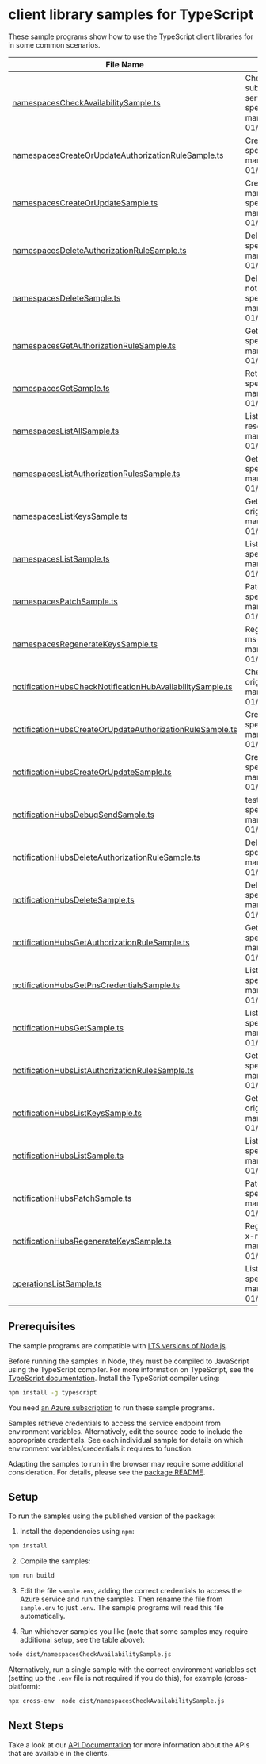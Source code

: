 # client library samples for TypeScript

These sample programs show how to use the TypeScript client libraries for in some common scenarios.

| **File Name**                                                                                                       | **Description**                                                                                                                                                                                                                                                                                                                                          |
| ------------------------------------------------------------------------------------------------------------------- | -------------------------------------------------------------------------------------------------------------------------------------------------------------------------------------------------------------------------------------------------------------------------------------------------------------------------------------------------------- |
| [namespacesCheckAvailabilitySample.ts][namespacescheckavailabilitysample]                                           | Checks the availability of the given service namespace across all Azure subscriptions. This is useful because the domain name is created based on the service namespace name. x-ms-original-file: specification/notificationhubs/resource-manager/Microsoft.NotificationHubs/stable/2017-04-01/examples/Namespaces/NHNameSpaceCheckNameAvailability.json |
| [namespacesCreateOrUpdateAuthorizationRuleSample.ts][namespacescreateorupdateauthorizationrulesample]               | Creates an authorization rule for a namespace x-ms-original-file: specification/notificationhubs/resource-manager/Microsoft.NotificationHubs/stable/2017-04-01/examples/Namespaces/NHNameSpaceAuthorizationRuleCreate.json                                                                                                                               |
| [namespacesCreateOrUpdateSample.ts][namespacescreateorupdatesample]                                                 | Creates/Updates a service namespace. Once created, this namespace's resource manifest is immutable. This operation is idempotent. x-ms-original-file: specification/notificationhubs/resource-manager/Microsoft.NotificationHubs/stable/2017-04-01/examples/Namespaces/NHNameSpaceCreate.json                                                            |
| [namespacesDeleteAuthorizationRuleSample.ts][namespacesdeleteauthorizationrulesample]                               | Deletes a namespace authorization rule x-ms-original-file: specification/notificationhubs/resource-manager/Microsoft.NotificationHubs/stable/2017-04-01/examples/Namespaces/NHNameSpaceAuthorizationRuleDelete.json                                                                                                                                      |
| [namespacesDeleteSample.ts][namespacesdeletesample]                                                                 | Deletes an existing namespace. This operation also removes all associated notificationHubs under the namespace. x-ms-original-file: specification/notificationhubs/resource-manager/Microsoft.NotificationHubs/stable/2017-04-01/examples/Namespaces/NHNameSpaceDelete.json                                                                              |
| [namespacesGetAuthorizationRuleSample.ts][namespacesgetauthorizationrulesample]                                     | Gets an authorization rule for a namespace by name. x-ms-original-file: specification/notificationhubs/resource-manager/Microsoft.NotificationHubs/stable/2017-04-01/examples/Namespaces/NHNameSpaceAuthorizationRuleGet.json                                                                                                                            |
| [namespacesGetSample.ts][namespacesgetsample]                                                                       | Returns the description for the specified namespace. x-ms-original-file: specification/notificationhubs/resource-manager/Microsoft.NotificationHubs/stable/2017-04-01/examples/Namespaces/NHNameSpaceGet.json                                                                                                                                            |
| [namespacesListAllSample.ts][namespaceslistallsample]                                                               | Lists all the available namespaces within the subscription irrespective of the resourceGroups. x-ms-original-file: specification/notificationhubs/resource-manager/Microsoft.NotificationHubs/stable/2017-04-01/examples/Namespaces/NHNameSpaceList.json                                                                                                 |
| [namespacesListAuthorizationRulesSample.ts][namespaceslistauthorizationrulessample]                                 | Gets the authorization rules for a namespace. x-ms-original-file: specification/notificationhubs/resource-manager/Microsoft.NotificationHubs/stable/2017-04-01/examples/Namespaces/NHNameSpaceAuthorizationRuleListAll.json                                                                                                                              |
| [namespacesListKeysSample.ts][namespaceslistkeyssample]                                                             | Gets the Primary and Secondary ConnectionStrings to the namespace x-ms-original-file: specification/notificationhubs/resource-manager/Microsoft.NotificationHubs/stable/2017-04-01/examples/Namespaces/NHNameSpaceAuthorizationRuleListKey.json                                                                                                          |
| [namespacesListSample.ts][namespaceslistsample]                                                                     | Lists the available namespaces within a resourceGroup. x-ms-original-file: specification/notificationhubs/resource-manager/Microsoft.NotificationHubs/stable/2017-04-01/examples/Namespaces/NHNameSpaceListByResourceGroup.json                                                                                                                          |
| [namespacesPatchSample.ts][namespacespatchsample]                                                                   | Patches the existing namespace x-ms-original-file: specification/notificationhubs/resource-manager/Microsoft.NotificationHubs/stable/2017-04-01/examples/Namespaces/NHNameSpaceUpdate.json                                                                                                                                                               |
| [namespacesRegenerateKeysSample.ts][namespacesregeneratekeyssample]                                                 | Regenerates the Primary/Secondary Keys to the Namespace Authorization Rule x-ms-original-file: specification/notificationhubs/resource-manager/Microsoft.NotificationHubs/stable/2017-04-01/examples/Namespaces/NHNameSpaceAuthorizationRuleRegenrateKey.json                                                                                            |
| [notificationHubsCheckNotificationHubAvailabilitySample.ts][notificationhubschecknotificationhubavailabilitysample] | Checks the availability of the given notificationHub in a namespace. x-ms-original-file: specification/notificationhubs/resource-manager/Microsoft.NotificationHubs/stable/2017-04-01/examples/NotificationHubs/NotificationHubCheckNameAvailability.json                                                                                                |
| [notificationHubsCreateOrUpdateAuthorizationRuleSample.ts][notificationhubscreateorupdateauthorizationrulesample]   | Creates/Updates an authorization rule for a NotificationHub x-ms-original-file: specification/notificationhubs/resource-manager/Microsoft.NotificationHubs/stable/2017-04-01/examples/NotificationHubs/NotificationHubAuthorizationRuleCreate.json                                                                                                       |
| [notificationHubsCreateOrUpdateSample.ts][notificationhubscreateorupdatesample]                                     | Creates/Update a NotificationHub in a namespace. x-ms-original-file: specification/notificationhubs/resource-manager/Microsoft.NotificationHubs/stable/2017-04-01/examples/NotificationHubs/NotificationHubCreate.json                                                                                                                                   |
| [notificationHubsDebugSendSample.ts][notificationhubsdebugsendsample]                                               | test send a push notification x-ms-original-file: specification/notificationhubs/resource-manager/Microsoft.NotificationHubs/stable/2017-04-01/examples/NotificationHubs/NotificationHubDebugSend.json                                                                                                                                                   |
| [notificationHubsDeleteAuthorizationRuleSample.ts][notificationhubsdeleteauthorizationrulesample]                   | Deletes a notificationHub authorization rule x-ms-original-file: specification/notificationhubs/resource-manager/Microsoft.NotificationHubs/stable/2017-04-01/examples/NotificationHubs/NotificationHubAuthorizationRuleDelete.json                                                                                                                      |
| [notificationHubsDeleteSample.ts][notificationhubsdeletesample]                                                     | Deletes a notification hub associated with a namespace. x-ms-original-file: specification/notificationhubs/resource-manager/Microsoft.NotificationHubs/stable/2017-04-01/examples/NotificationHubs/NotificationHubDelete.json                                                                                                                            |
| [notificationHubsGetAuthorizationRuleSample.ts][notificationhubsgetauthorizationrulesample]                         | Gets an authorization rule for a NotificationHub by name. x-ms-original-file: specification/notificationhubs/resource-manager/Microsoft.NotificationHubs/stable/2017-04-01/examples/NotificationHubs/NotificationHubAuthorizationRuleGet.json                                                                                                            |
| [notificationHubsGetPnsCredentialsSample.ts][notificationhubsgetpnscredentialssample]                               | Lists the PNS Credentials associated with a notification hub . x-ms-original-file: specification/notificationhubs/resource-manager/Microsoft.NotificationHubs/stable/2017-04-01/examples/NotificationHubs/NotificationHubPnsCredentials.json                                                                                                             |
| [notificationHubsGetSample.ts][notificationhubsgetsample]                                                           | Lists the notification hubs associated with a namespace. x-ms-original-file: specification/notificationhubs/resource-manager/Microsoft.NotificationHubs/stable/2017-04-01/examples/NotificationHubs/NotificationHubGet.json                                                                                                                              |
| [notificationHubsListAuthorizationRulesSample.ts][notificationhubslistauthorizationrulessample]                     | Gets the authorization rules for a NotificationHub. x-ms-original-file: specification/notificationhubs/resource-manager/Microsoft.NotificationHubs/stable/2017-04-01/examples/NotificationHubs/NotificationHubAuthorizationRuleListAll.json                                                                                                              |
| [notificationHubsListKeysSample.ts][notificationhubslistkeyssample]                                                 | Gets the Primary and Secondary ConnectionStrings to the NotificationHub x-ms-original-file: specification/notificationhubs/resource-manager/Microsoft.NotificationHubs/stable/2017-04-01/examples/NotificationHubs/NotificationHubAuthorizationRuleListKey.json                                                                                          |
| [notificationHubsListSample.ts][notificationhubslistsample]                                                         | Lists the notification hubs associated with a namespace. x-ms-original-file: specification/notificationhubs/resource-manager/Microsoft.NotificationHubs/stable/2017-04-01/examples/NotificationHubs/NotificationHubListByNameSpace.json                                                                                                                  |
| [notificationHubsPatchSample.ts][notificationhubspatchsample]                                                       | Patch a NotificationHub in a namespace. x-ms-original-file: specification/notificationhubs/resource-manager/Microsoft.NotificationHubs/stable/2017-04-01/examples/NotificationHubs/NotificationHubPatch.json                                                                                                                                             |
| [notificationHubsRegenerateKeysSample.ts][notificationhubsregeneratekeyssample]                                     | Regenerates the Primary/Secondary Keys to the NotificationHub Authorization Rule x-ms-original-file: specification/notificationhubs/resource-manager/Microsoft.NotificationHubs/stable/2017-04-01/examples/NotificationHubs/NotificationHubAuthorizationRuleRegenrateKey.json                                                                            |
| [operationsListSample.ts][operationslistsample]                                                                     | Lists all of the available NotificationHubs REST API operations. x-ms-original-file: specification/notificationhubs/resource-manager/Microsoft.NotificationHubs/stable/2017-04-01/examples/NHOperationsList.json                                                                                                                                         |

## Prerequisites

The sample programs are compatible with [LTS versions of Node.js](https://github.com/nodejs/release#release-schedule).

Before running the samples in Node, they must be compiled to JavaScript using the TypeScript compiler. For more information on TypeScript, see the [TypeScript documentation][typescript]. Install the TypeScript compiler using:

```bash
npm install -g typescript
```

You need [an Azure subscription][freesub] to run these sample programs.

Samples retrieve credentials to access the service endpoint from environment variables. Alternatively, edit the source code to include the appropriate credentials. See each individual sample for details on which environment variables/credentials it requires to function.

Adapting the samples to run in the browser may require some additional consideration. For details, please see the [package README][package].

## Setup

To run the samples using the published version of the package:

1. Install the dependencies using `npm`:

```bash
npm install
```

2. Compile the samples:

```bash
npm run build
```

3. Edit the file `sample.env`, adding the correct credentials to access the Azure service and run the samples. Then rename the file from `sample.env` to just `.env`. The sample programs will read this file automatically.

4. Run whichever samples you like (note that some samples may require additional setup, see the table above):

```bash
node dist/namespacesCheckAvailabilitySample.js
```

Alternatively, run a single sample with the correct environment variables set (setting up the `.env` file is not required if you do this), for example (cross-platform):

```bash
npx cross-env  node dist/namespacesCheckAvailabilitySample.js
```

## Next Steps

Take a look at our [API Documentation][apiref] for more information about the APIs that are available in the clients.

[namespacescheckavailabilitysample]: https://github.com/Azure/azure-sdk-for-js/blob/main/sdk/notificationhubs/arm-notificationhubs/samples/v2/typescript/src/namespacesCheckAvailabilitySample.ts
[namespacescreateorupdateauthorizationrulesample]: https://github.com/Azure/azure-sdk-for-js/blob/main/sdk/notificationhubs/arm-notificationhubs/samples/v2/typescript/src/namespacesCreateOrUpdateAuthorizationRuleSample.ts
[namespacescreateorupdatesample]: https://github.com/Azure/azure-sdk-for-js/blob/main/sdk/notificationhubs/arm-notificationhubs/samples/v2/typescript/src/namespacesCreateOrUpdateSample.ts
[namespacesdeleteauthorizationrulesample]: https://github.com/Azure/azure-sdk-for-js/blob/main/sdk/notificationhubs/arm-notificationhubs/samples/v2/typescript/src/namespacesDeleteAuthorizationRuleSample.ts
[namespacesdeletesample]: https://github.com/Azure/azure-sdk-for-js/blob/main/sdk/notificationhubs/arm-notificationhubs/samples/v2/typescript/src/namespacesDeleteSample.ts
[namespacesgetauthorizationrulesample]: https://github.com/Azure/azure-sdk-for-js/blob/main/sdk/notificationhubs/arm-notificationhubs/samples/v2/typescript/src/namespacesGetAuthorizationRuleSample.ts
[namespacesgetsample]: https://github.com/Azure/azure-sdk-for-js/blob/main/sdk/notificationhubs/arm-notificationhubs/samples/v2/typescript/src/namespacesGetSample.ts
[namespaceslistallsample]: https://github.com/Azure/azure-sdk-for-js/blob/main/sdk/notificationhubs/arm-notificationhubs/samples/v2/typescript/src/namespacesListAllSample.ts
[namespaceslistauthorizationrulessample]: https://github.com/Azure/azure-sdk-for-js/blob/main/sdk/notificationhubs/arm-notificationhubs/samples/v2/typescript/src/namespacesListAuthorizationRulesSample.ts
[namespaceslistkeyssample]: https://github.com/Azure/azure-sdk-for-js/blob/main/sdk/notificationhubs/arm-notificationhubs/samples/v2/typescript/src/namespacesListKeysSample.ts
[namespaceslistsample]: https://github.com/Azure/azure-sdk-for-js/blob/main/sdk/notificationhubs/arm-notificationhubs/samples/v2/typescript/src/namespacesListSample.ts
[namespacespatchsample]: https://github.com/Azure/azure-sdk-for-js/blob/main/sdk/notificationhubs/arm-notificationhubs/samples/v2/typescript/src/namespacesPatchSample.ts
[namespacesregeneratekeyssample]: https://github.com/Azure/azure-sdk-for-js/blob/main/sdk/notificationhubs/arm-notificationhubs/samples/v2/typescript/src/namespacesRegenerateKeysSample.ts
[notificationhubschecknotificationhubavailabilitysample]: https://github.com/Azure/azure-sdk-for-js/blob/main/sdk/notificationhubs/arm-notificationhubs/samples/v2/typescript/src/notificationHubsCheckNotificationHubAvailabilitySample.ts
[notificationhubscreateorupdateauthorizationrulesample]: https://github.com/Azure/azure-sdk-for-js/blob/main/sdk/notificationhubs/arm-notificationhubs/samples/v2/typescript/src/notificationHubsCreateOrUpdateAuthorizationRuleSample.ts
[notificationhubscreateorupdatesample]: https://github.com/Azure/azure-sdk-for-js/blob/main/sdk/notificationhubs/arm-notificationhubs/samples/v2/typescript/src/notificationHubsCreateOrUpdateSample.ts
[notificationhubsdebugsendsample]: https://github.com/Azure/azure-sdk-for-js/blob/main/sdk/notificationhubs/arm-notificationhubs/samples/v2/typescript/src/notificationHubsDebugSendSample.ts
[notificationhubsdeleteauthorizationrulesample]: https://github.com/Azure/azure-sdk-for-js/blob/main/sdk/notificationhubs/arm-notificationhubs/samples/v2/typescript/src/notificationHubsDeleteAuthorizationRuleSample.ts
[notificationhubsdeletesample]: https://github.com/Azure/azure-sdk-for-js/blob/main/sdk/notificationhubs/arm-notificationhubs/samples/v2/typescript/src/notificationHubsDeleteSample.ts
[notificationhubsgetauthorizationrulesample]: https://github.com/Azure/azure-sdk-for-js/blob/main/sdk/notificationhubs/arm-notificationhubs/samples/v2/typescript/src/notificationHubsGetAuthorizationRuleSample.ts
[notificationhubsgetpnscredentialssample]: https://github.com/Azure/azure-sdk-for-js/blob/main/sdk/notificationhubs/arm-notificationhubs/samples/v2/typescript/src/notificationHubsGetPnsCredentialsSample.ts
[notificationhubsgetsample]: https://github.com/Azure/azure-sdk-for-js/blob/main/sdk/notificationhubs/arm-notificationhubs/samples/v2/typescript/src/notificationHubsGetSample.ts
[notificationhubslistauthorizationrulessample]: https://github.com/Azure/azure-sdk-for-js/blob/main/sdk/notificationhubs/arm-notificationhubs/samples/v2/typescript/src/notificationHubsListAuthorizationRulesSample.ts
[notificationhubslistkeyssample]: https://github.com/Azure/azure-sdk-for-js/blob/main/sdk/notificationhubs/arm-notificationhubs/samples/v2/typescript/src/notificationHubsListKeysSample.ts
[notificationhubslistsample]: https://github.com/Azure/azure-sdk-for-js/blob/main/sdk/notificationhubs/arm-notificationhubs/samples/v2/typescript/src/notificationHubsListSample.ts
[notificationhubspatchsample]: https://github.com/Azure/azure-sdk-for-js/blob/main/sdk/notificationhubs/arm-notificationhubs/samples/v2/typescript/src/notificationHubsPatchSample.ts
[notificationhubsregeneratekeyssample]: https://github.com/Azure/azure-sdk-for-js/blob/main/sdk/notificationhubs/arm-notificationhubs/samples/v2/typescript/src/notificationHubsRegenerateKeysSample.ts
[operationslistsample]: https://github.com/Azure/azure-sdk-for-js/blob/main/sdk/notificationhubs/arm-notificationhubs/samples/v2/typescript/src/operationsListSample.ts
[apiref]: https://docs.microsoft.com/javascript/api/@azure/arm-notificationhubs?view=azure-node-preview
[freesub]: https://azure.microsoft.com/free/
[package]: https://github.com/Azure/azure-sdk-for-js/tree/main/sdk/notificationhubs/arm-notificationhubs/README.md
[typescript]: https://www.typescriptlang.org/docs/home.html
